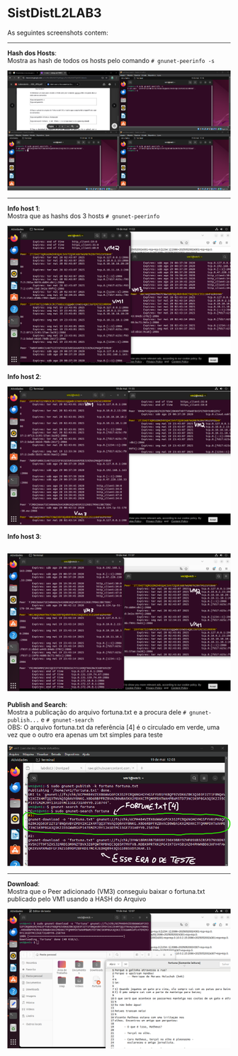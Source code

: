 # SistDistL2LAB3

As seguintes screenshots contem:

---

**Hash dos Hosts**:  
Mostra as hash de todos os hosts pelo comando `# gnunet-peerinfo -s`

![hash_dos_hosts](https://raw.githubusercontent.com/lucasprad05/SistDistL2LAB3/main/hash_dos_hosts.png)

---

**Info host 1**:  
Mostra que as hashs dos 3 hosts `# gnunet-peerinfo`

![info_host1](https://raw.githubusercontent.com/lucasprad05/SistDistL2LAB3/main/info_host1.png)  


**Info host 2**:

![info_host2](https://raw.githubusercontent.com/lucasprad05/SistDistL2LAB3/main/info_host2.png)  

**Info host 3**:

![info_host3](https://raw.githubusercontent.com/lucasprad05/SistDistL2LAB3/main/info_host3.png)
---

**Publish and Search**:  
Mostra a publicação do arquivo fortuna.txt e a procura dele `# gnunet-publish...` e `# gnunet-search`  
OBS: O arquivo fortuna.txt da referência [4] é o circulado em verde, uma vez que o outro era apenas um txt simples para teste

![publish_search](https://raw.githubusercontent.com/lucasprad05/SistDistL2LAB3/main/publish_search.png)

---

**Download**:  
Mostra que o Peer adicionado (VM3) conseguiu baixar o fortuna.txt publicado pelo VM1 usando a HASH do Arquivo

![download](https://raw.githubusercontent.com/lucasprad05/SistDistL2LAB3/main/download.png)

